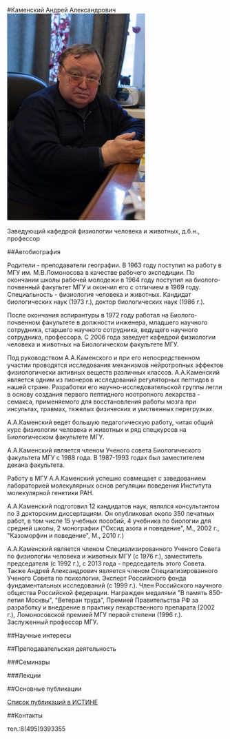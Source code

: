 #Каменский Андрей Александрович
![Каменский Андрей Алексаднрович](./kamenskiy.jpg "Каменский Андрей Александрович")

Заведующий кафедрой физиологии человека и животных, д.б.н., профессор

##Автобиография

Родители - преподаватели географии. В 1963 году поступил на работу в МГУ им. М.В.Ломоносова в качестве рабочего экспедиции. По окончании школы рабочей молодежи в 1964 году поступил на биолого-почвенный факультет МГУ и окончил его с отличием в 1969 году. Специальность - физиология человека и животных. Кандидат биологических наук (1973 г.), доктор биологических наук (1986 г.).

После окончания аспирантуры в 1972 году работал на Биолого-почвенном факультете в должности инженера, младшего научного сотрудника, старшего научного сотрудника, ведущего научного сотрудника, профессора. С 2006 года заведует кафедрой физиологии человека и животных на Биологическом факультете МГУ.

Под руководством А.А.Каменского и при его непосредственном участии проводятся исследования механизмов нейротропных эффектов физиологически активных веществ различных классов. А.А.Каменский является одним из пионеров исследований регуляторных пептидов в нашей стране. Разработки его научно-исследовательской группы легли в основу создания первого пептидного ноотропного лекарства - семакса, применяемого для восстановления работы мозга при инсультах, травмах, тяжелых физических и умственных перегрузках.

А.А.Каменский ведет большую педагогическую работу, читая общий курс физиологии человека и животных и ряд спецкурсов на Биологическом факультете МГУ.

А.А.Каменский является членом Ученого совета Биологического факультета МГУ с 1988 года. В 1987-1993 годах был заместителем декана факультета.

Работу в МГУ А.А.Каменский успешно совмещает с заведованием лабораторией молекулярных основ регуляции поведения Института молекулярной генетики РАН. 

А.А.Каменский подготовил 12 кандидатов наук, являлся консультантом по 3 докторским диссертациям. Он опубликовал около 350 печатных работ, в том числе 15 учебных пособий, 4 учебника по биологии для средней школы, 2 монографии ("Оксид азота и поведение", М., 2002 г., "Казоморфин и поведение", М., 2010 г.)

А.А.Каменский является членом Специализированного Ученого Совета по физиологии человека и животных МГУ (с 1976 г.), заместитель председателя (с 1992 г.), с 2013 года - председатель этого Совета. Также Андрей Александрович является членом Специализированного Ученого Совета по психологии. Эксперт Российского фонда фундаментальных исследований (с 1999 г.). Член Российского научного общества Российской федерации. Награжден медалями "В память 850-летия Москвы", "Ветеран труда", Премией Правительства РФ за разработку и внедрение в практику лекарственного препарата (2002 г.), Ломоносовской премией МГУ первой степени (1996 г.). Заслуженный профессор МГУ.

##Научные интересы


	 
##Преподавательская деятельность

###Семинары


###Лекции


##Основные публикации

[Список публикаций в ИСТИНЕ](http://istina.imec.msu.ru/profile/KamenskyAA/)

##Контакты

тел.:8(495)9393355

